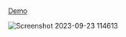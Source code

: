 ### 
[Demo](https://seifakmal.github.io/template-3.github.io/)

![Screenshot 2023-09-23 114613](https://github.com/SeifAkmal/HTML-CSS-Design-Number-One/assets/141640276/52ea5a45-1944-4990-b14b-da79592750ef)
